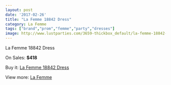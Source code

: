 ```yaml
---
layout: post
date: '2017-02-26'
title: "La Femme 18842 Dress"
category: La Femme
tags: ["brand","prom","femme","party","dresses"]
image: http://www.lustparties.com/3659-thickbox_default/la-femme-18842-dress.jpg
---
```

La Femme 18842 Dress

On Sales: **$418**
<a href="https://www.lustparties.com/en/la-femme/1211-la-femme-18842-dress.html"><amp-img layout="responsive" width="600" height="600" src="//www.lustparties.com/3659-thickbox_default/la-femme-18842-dress.jpg" alt="La Femme 18842 Dress 0" /></a>
<a href="https://www.lustparties.com/en/la-femme/1211-la-femme-18842-dress.html"><amp-img layout="responsive" width="600" height="600" src="//www.lustparties.com/3662-thickbox_default/la-femme-18842-dress.jpg" alt="La Femme 18842 Dress 1" /></a>
<a href="https://www.lustparties.com/en/la-femme/1211-la-femme-18842-dress.html"><amp-img layout="responsive" width="600" height="600" src="//www.lustparties.com/3661-thickbox_default/la-femme-18842-dress.jpg" alt="La Femme 18842 Dress 2" /></a>
<a href="https://www.lustparties.com/en/la-femme/1211-la-femme-18842-dress.html"><amp-img layout="responsive" width="600" height="600" src="//www.lustparties.com/3660-thickbox_default/la-femme-18842-dress.jpg" alt="La Femme 18842 Dress 3" /></a>

Buy it: [La Femme 18842 Dress](https://www.lustparties.com/en/la-femme/1211-la-femme-18842-dress.html "La Femme 18842 Dress")

View more: [La Femme](https://www.lustparties.com/en/4-la-femme "La Femme")
